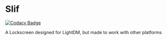 # Slif
[![Codacy Badge](https://api.codacy.com/project/badge/Grade/2f21e4629fe84092a23c94e0e73afe6c)](https://www.codacy.com/app/ComputerCandy/Slif?utm_source=github.com&amp;utm_medium=referral&amp;utm_content=ComputerCandy/Slif&amp;utm_campaign=Badge_Grade)

A Lockscreen designed for LightDM, but made to work with other platforms

